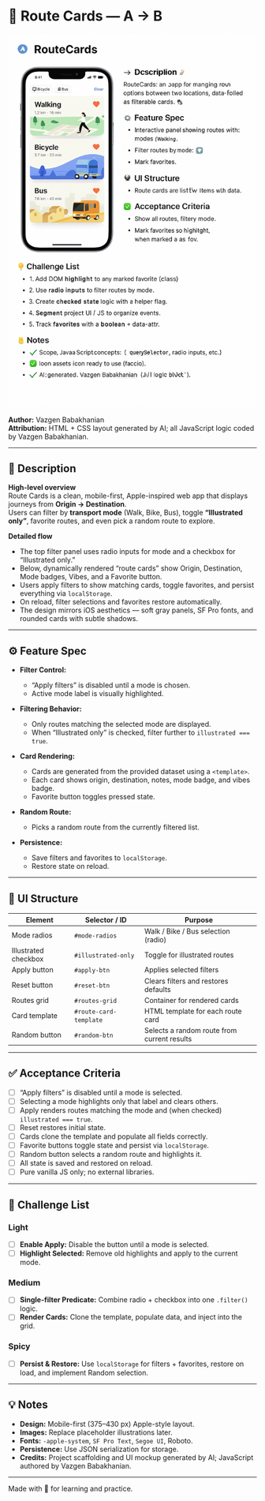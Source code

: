 # 📍 Route Cards — A → B


![Route Cards preview](./images/Route_Cards_Preview.png)

**Author:** Vazgen Babakhanian  
**Attribution:** HTML + CSS layout generated by AI; all JavaScript logic coded by Vazgen Babakhanian.  

---

## 📝 Description  

**High-level overview**  
Route Cards is a clean, mobile-first, Apple-inspired web app that displays journeys from **Origin → Destination**.  
Users can filter by **transport mode** (Walk, Bike, Bus), toggle **“Illustrated only”**, favorite routes, and even pick a random route to explore.  

**Detailed flow**  
- The top filter panel uses radio inputs for mode and a checkbox for “Illustrated only.”  
- Below, dynamically rendered “route cards” show Origin, Destination, Mode badges, Vibes, and a Favorite button.  
- Users apply filters to show matching cards, toggle favorites, and persist everything via `localStorage`.  
- On reload, filter selections and favorites restore automatically.  
- The design mirrors iOS aesthetics — soft gray panels, SF Pro fonts, and rounded cards with subtle shadows.

---

## ⚙️ Feature Spec  

- **Filter Control:**  
  - “Apply filters” is disabled until a mode is chosen.  
  - Active mode label is visually highlighted.  

- **Filtering Behavior:**  
  - Only routes matching the selected mode are displayed.  
  - When “Illustrated only” is checked, filter further to `illustrated === true`.  

- **Card Rendering:**  
  - Cards are generated from the provided dataset using a `<template>`.  
  - Each card shows origin, destination, notes, mode badge, and vibes badge.  
  - Favorite button toggles pressed state.  

- **Random Route:**  
  - Picks a random route from the currently filtered list.  

- **Persistence:**  
  - Save filters and favorites to `localStorage`.  
  - Restore state on reload.  

---

## 🧠 UI Structure  

| Element | Selector / ID | Purpose |
|----------|----------------|----------|
| Mode radios | `#mode-radios` | Walk / Bike / Bus selection (radio) |
| Illustrated checkbox | `#illustrated-only` | Toggle for illustrated routes |
| Apply button | `#apply-btn` | Applies selected filters |
| Reset button | `#reset-btn` | Clears filters and restores defaults |
| Routes grid | `#routes-grid` | Container for rendered cards |
| Card template | `#route-card-template` | HTML template for each route card |
| Random button | `#random-btn` | Selects a random route from current results |

---

## ✅ Acceptance Criteria  

- [ ] “Apply filters” is disabled until a mode is selected.  
- [ ] Selecting a mode highlights only that label and clears others.  
- [ ] Apply renders routes matching the mode and (when checked) `illustrated === true`.  
- [ ] Reset restores initial state.  
- [ ] Cards clone the template and populate all fields correctly.  
- [ ] Favorite buttons toggle state and persist via `localStorage`.  
- [ ] Random button selects a random route and highlights it.  
- [ ] All state is saved and restored on reload.  
- [ ] Pure vanilla JS only; no external libraries.  

---

## 🎯 Challenge List  

### Light  
- [ ] **Enable Apply:** Disable the button until a mode is selected.  
- [ ] **Highlight Selected:** Remove old highlights and apply to the current mode.  

### Medium  
- [ ] **Single-filter Predicate:** Combine radio + checkbox into one `.filter()` logic.  
- [ ] **Render Cards:** Clone the template, populate data, and inject into the grid.  

### Spicy  
- [ ] **Persist & Restore:** Use `localStorage` for filters + favorites, restore on load, and implement Random selection.  

---

## 💡 Notes  

- **Design:** Mobile-first (375–430 px) Apple-style layout.  
- **Images:** Replace placeholder illustrations later.  
- **Fonts:** `-apple-system`, `SF Pro Text`, `Segoe UI`, Roboto.  
- **Persistence:** Use JSON serialization for storage.  
- **Credits:** Project scaffolding and UI mockup generated by AI; JavaScript authored by Vazgen Babakhanian.  

---

Made with 🩵 for learning and practice.


[def]: ./images/Route_Cards_Preview.png